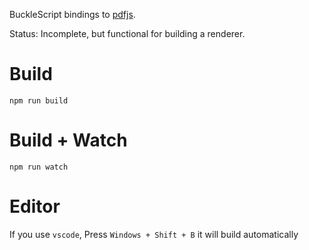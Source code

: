 BuckleScript bindings to [pdfjs](https://github.com/mozilla/pdf.js).

Status: Incomplete, but functional for building a renderer.

# Build
```
npm run build
```

# Build + Watch

```
npm run watch
```


# Editor
If you use `vscode`, Press `Windows + Shift + B` it will build automatically
